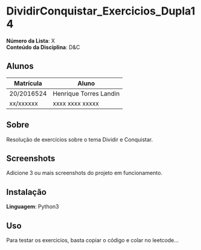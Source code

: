 # DividirConquistar_Exercicios_Dupla14

**Número da Lista**: X<br>
**Conteúdo da Disciplina**: D&C

## Alunos
|Matrícula | Aluno |
| -- | -- |
| 20/2016524  |  Henrique Torres Landin |
| xx/xxxxxx  |  xxxx xxxx xxxxx |

## Sobre 
Resolução de exercícios sobre o tema Dividir e Conquistar.

## Screenshots
Adicione 3 ou mais screenshots do projeto em funcionamento.

## Instalação 
**Linguagem**: Python3

## Uso 
Para testar os exercicios, basta copiar o código e colar no leetcode...

